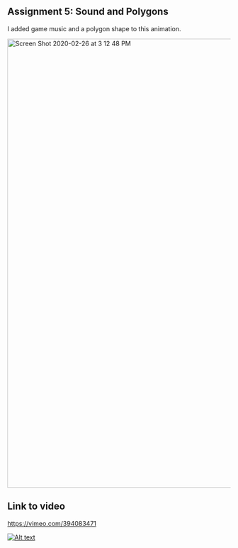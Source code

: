 ## Assignment 5: Sound and Polygons ##

I added game music and a polygon shape to this animation.


<img width="1012" alt="Screen Shot 2020-02-26 at 3 12 48 PM" src="https://user-images.githubusercontent.com/53446525/75383563-970b3480-58aa-11ea-965f-c134a0c69f3f.png">



## Link to video ##

https://vimeo.com/394083471

[![Alt text](https://vimeo.com/394083471.jpg)](https://vimeo.com/394083471)
